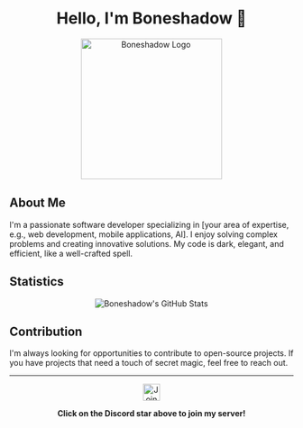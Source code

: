 <h1 align="center">Hello, I'm Boneshadow 👋</h1>

<p align="center">
  <img src="https://i.pinimg.com/originals/b3/7f/1c/b37f1c3627e2259afdd71b9af6b33b3e.jpg" alt="Boneshadow Logo" width="250" height="250">
</p>

## About Me

I'm a passionate software developer specializing in [your area of expertise, e.g., web development, mobile applications, AI]. I enjoy solving complex problems and creating innovative solutions. My code is dark, elegant, and efficient, like a well-crafted spell.

## Statistics

<p align="center">
  <img src="https://github-readme-stats.vercel.app/api?username=Boneshadow&show_icons=true&theme=tokyonight&count_private=true&include_all_commits=true" alt="Boneshadow's GitHub Stats">
</p>

## Contribution

I'm always looking for opportunities to contribute to open-source projects. If you have projects that need a touch of secret magic, feel free to reach out.

---

<p align="center">
  <a href="https://discord.gg/4VAEHGcSeY" target="_blank">
    <img src="https://i.pinimg.com/originals/e4/96/0c/e4960c1d084132279f17ca869846c00c.gif" alt="Join my Discord server!" width="30" height="30">
  </a>
</p>

<p align="center">
  <strong>Click on the Discord star above to join my server!</strong>
</p>
